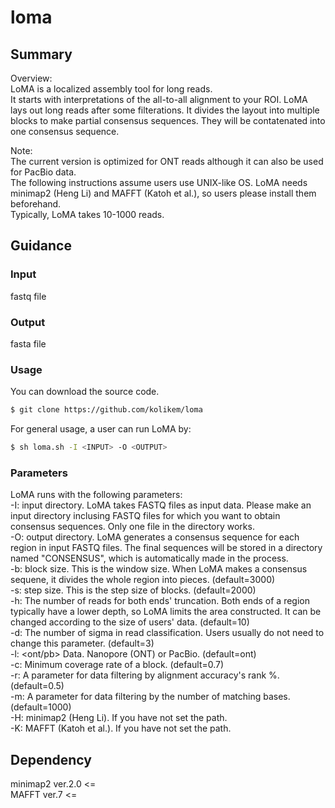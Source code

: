# loma

## Summary
Overview:  
LoMA is a localized assembly tool for long reads.  
It starts with interpretations of the all-to-all alignment to your ROI. LoMA lays out long reads after some filterations. It divides the layout into multiple blocks to make partial consensus sequences. They will be contatenated into one consensus sequence.

Note:  
The current version is optimized for ONT reads although it can also be used for PacBio data.  
The following instructions assume users use UNIX-like OS. LoMA needs minimap2 (Heng Li) and MAFFT (Katoh et al.), so users please install them beforehand.  
Typically, LoMA takes 10-1000 reads.

## Guidance
### Input
fastq file
### Output
fasta file
### Usage
You can download the source code.
```sh
$ git clone https://github.com/kolikem/loma
```
For general usage, a user can run LoMA by:
```sh
$ sh loma.sh -I <INPUT> -O <OUTPUT>
```
### Parameters
LoMA runs with the following parameters:  
-I: <PATH> input directory. LoMA takes FASTQ files as input data. Please make an input directory inclusing FASTQ files for which you want to obtain consensus sequences. Only one file in the directory works.  
-O: <PATH> output directory. LoMA generates a consensus sequence for each region in input FASTQ files. The final sequences will be stored in a directory named "CONSENSUS", which is automatically made in the process.  
-b: <INT> block size. This is the window size. When LoMA makes a consensus sequene, it divides the whole region into pieces. (default=3000)  
-s: <INT> step size. This is the step size of blocks. (default=2000)  
-h: <INT> The number of reads for both ends' truncation. Both ends of a region typically have a lower depth, so LoMA limits the area constructed. It can be changed according to the size of users' data. (default=10)  
-d: <INT> The number of sigma in read classification. Users usually do not need to change this parameter. (default=3)  
-l: <ont/pb> Data. Nanopore (ONT) or PacBio. (default=ont)  
-c: <INT> Minimum coverage rate of a block. (default=0.7)  
-r: <FLOAT> A parameter for data filtering by alignment accuracy's rank %. (default=0.5)  
-m: <INT> A parameter for data filtering by the number of matching bases. (default=1000)  
-H: <PATH> minimap2 (Heng Li). If you have not set the path.  
-K: <PATH> MAFFT (Katoh et al.). If you have not set the path.  

## Dependency
minimap2 ver.2.0 <=  
MAFFT ver.7 <=
